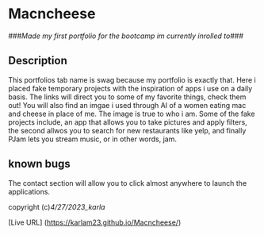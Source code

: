 # Macncheese

###_Made my first portfolio for the bootcamp im currently inrolled to_###


## Description
This portfolios tab name is swag because my portfolio is exactly that. Here i placed fake temporary projects with the inspiration of apps i use on a daily basis. The links will direct you to some of my favorite things, check them out! You will also find an imgae i used through AI of a women eating mac and cheese in place of me. The image is true to who i am.
 Some of the fake projects include, an app that allows you to take pictures and apply filters, the second allwos you to search for new restaurants like yelp, and finally PJam lets you stream music, or in other words, jam.

## known bugs
The contact section will allow you to click almost anywhere to launch the applications.

copyright (c)_4/27/2023_karla_

[Live URL] (https://karlam23.github.io/Macncheese/)

